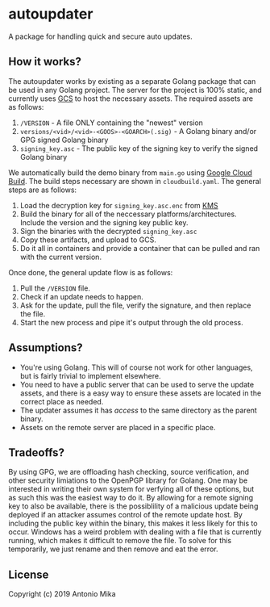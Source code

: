 autoupdater
===========

A package for handling quick and secure auto updates.

How it works?
-------------
The autoupdater works by existing as a separate Golang package that can be used in any Golang project. The server for the project is 100% static, and currently uses [GCS](https://cloud.google.com/storage/) to host the necessary assets. The required assets are as follows:

1. `/VERSION` - A file ONLY containing the "newest" version
2. `versions/<vid>/<vid>-<GOOS>-<GOARCH>(.sig)` - A Golang binary and/or GPG signed Golang binary
3. `signing_key.asc` - The public key of the signing key to verify the signed Golang binary

We automatically build the demo binary from `main.go` using [Google Cloud Build](https://cloud.google.com/cloud-build/). The build steps necessary are shown in `cloudbuild.yaml`. The general steps are as follows:

1. Load the decryption key for `signing_key.asc.enc` from [KMS](https://cloud.google.com/kms/)
2. Build the binary for all of the neccessary platforms/architectures. Include the version and the signing key public key.
3. Sign the binaries with the decrypted `signing_key.asc`
4. Copy these artifacts, and upload to GCS.
5. Do it all in containers and provide a container that can be pulled and ran with the current version.

Once done, the general update flow is as follows:

1. Pull the `/VERSION` file.
2. Check if an update needs to happen.
3. Ask for the update, pull the file, verify the signature, and then replace the file.
4. Start the new process and pipe it's output through the old process.

Assumptions?
------------
- You're using Golang. This will of course not work for other languages, but is fairly trivial to implement elsewhere. 
- You need to have a public server that can be used to serve the update assets, and there is a easy way to ensure these assets are located in the correct place as needed.
- The updater assumes it has *access* to the same directory as the parent binary.
- Assets on the remote server are placed in a specific place.

Tradeoffs?
----------
By using GPG, we are offloading hash checking, source verification, and other security limiations to the OpenPGP library for Golang. One may be interested in writing their own system for verfying all of these options, but as such this was the easiest way to do it. By allowing for a remote signing key to also be available, there is the possiblility of a malicious update being deployed if an attacker assumes control of the remote update host. By including the public key within the binary, this makes it less likely for this to occur. Windows has a weird problem with dealing with a file that is currently running, which makes it difficult to remove the file. To solve for this temporarily, we just rename and then remove and eat the error.

License
-------
Copyright (c) 2019 Antonio Mika